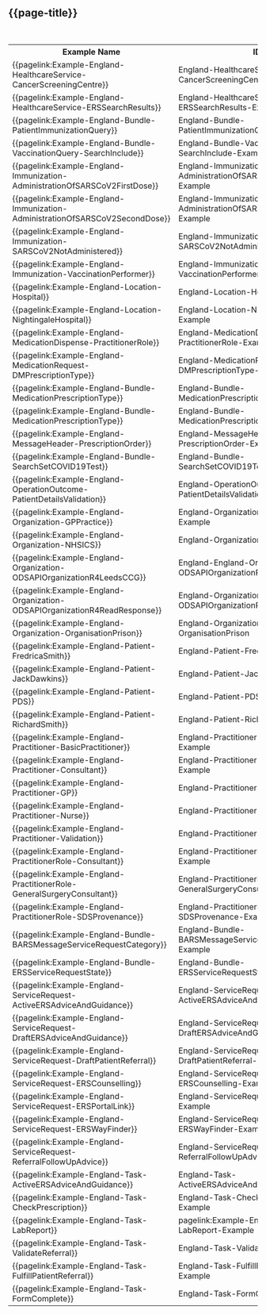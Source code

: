 ## {{page-title}}

<br />
<table class="regular assets">
<tr>
<th>Example Name</th>
<th>ID</th>
<th>Resource</th>
</tr>

<tr>
<td>{{pagelink:Example-England-HealthcareService-CancerScreeningCentre}}</td>
<td>England-HealthcareService-CancerScreeningCentre-Example</td>
<td>HealthcareService</td>
</tr>

<tr>
<td>{{pagelink:Example-England-HealthcareService-ERSSearchResults}}</td>
<td>England-HealthcareService-ERSSearchResults-Example</td>
<td>HealthcareService</td>
</tr>

<tr>
<td>{{pagelink:Example-England-Bundle-PatientImmunizationQuery}}</td>
<td>England-Bundle-PatientImmunizationQuery-Example</td>
<td>Immunization</td>
</tr>

<tr>
<td>{{pagelink:Example-England-Bundle-VaccinationQuery-SearchInclude}}</td>
<td>England-Bundle-VaccinationQuery-SearchInclude-Example</td>
<td>Immunization</td>
</tr>

<tr>
<td>{{pagelink:Example-England-Immunization-AdministrationOfSARSCoV2FirstDose}}</td>
<td>England-Immunization-AdministrationOfSARSCoV2FirstDose-Example</td>
<td>Immunization</td>
</tr>

<tr>
<td>{{pagelink:Example-England-Immunization-AdministrationOfSARSCoV2SecondDose}}</td>
<td>England-Immunization-AdministrationOfSARSCoV2SecondDose-Example</td>
<td>Immunization</td>
</tr>

<tr>
<td>{{pagelink:Example-England-Immunization-SARSCoV2NotAdministered}}</td>
<td>England-Immunization-SARSCoV2NotAdministered-Example</td>
<td>Immunization</td>
</tr>

<tr>
<td>{{pagelink:Example-England-Immunization-VaccinationPerformer}}</td>
<td>England-Immunization-VaccinationPerformer-Example</td>
<td>Immunization</td>
</tr>

<tr>
<td>{{pagelink:Example-England-Location-Hospital}}</td>
<td>England-Location-Hospital-Example</td>
<td>Location</td>
</tr>

<tr>
<td>{{pagelink:Example-England-Location-NightingaleHospital}}</td>
<td>England-Location-NightingaleHospital-Example</td>
<td>Location</td>
</tr>

<tr>
<td>{{pagelink:Example-England-MedicationDispense-PractitionerRole}}</td>
<td>England-MedicationDispense-PractitionerRole-Example</td>
<td>MedicationDispense</td>
</tr>

<tr>
<td>{{pagelink:Example-England-MedicationRequest-DMPrescriptionType}}</td>
<td>England-MedicationRequest-DMPrescriptionType-Example</td>
<td>MedicationRequest</td>
</tr>

<tr>
<td>{{pagelink:Example-England-Bundle-MedicationPrescriptionType}}</td>
<td>England-Bundle-MedicationPrescriptionType-Example</td>
<td>MedicationRequest</td>
</tr>

<tr>
<td>{{pagelink:Example-England-Bundle-MedicationPrescriptionType}}</td>
<td>England-Bundle-MedicationPrescriptionType-Example</td>
<td>MedicationRequest</td>
</tr>

<tr>
<td>{{pagelink:Example-England-MessageHeader-PrescriptionOrder}}</td>
<td>England-MessageHeader-PrescriptionOrder-Example</td>
<td>MessageHeader</td>
</tr>

<tr>
<td>{{pagelink:Example-England-Bundle-SearchSetCOVID19Test}}</td>
<td>England-Bundle-SearchSetCOVID19Test-Example</td>
<td>Observation</td>
</tr>

<tr>
<td>{{pagelink:Example-England-OperationOutcome-PatientDetailsValidation}}</td>
<td>England-OperationOutcome-PatientDetailsValidation-Example</td>
<td>OperationOutcome</td>
</tr>

<tr>
<td>{{pagelink:Example-England-Organization-GPPractice}}</td>
<td>England-Organization-GPPractice-Example</td>
<td>Organization</td>
</tr>

<tr>
<td>{{pagelink:Example-England-Organization-NHSICS}}</td>
<td>England-Organization-NHSICS-Example</td>
<td>Organization</td>
</tr>

<tr>
<td>{{pagelink:Example-England-Organization-ODSAPIOrganizationR4LeedsCCG}}</td>
<td>England-England-Organization-ODSAPIOrganizationR4LeedsCCG</td>
<td>Organization</td>
</tr>

<tr>
<td>{{pagelink:Example-England-Organization-ODSAPIOrganizationR4ReadResponse}}</td>
<td>England-Organization-ODSAPIOrganizationR4ReadResponse</td>
<td>Organization</td>
</tr>

<tr>
<td>{{pagelink:Example-England-Organization-OrganisationPrison}}</td>
<td>England-Organization-OrganisationPrison</td>
<td>Organization</td>
</tr>

<tr>
<td>{{pagelink:Example-England-Patient-FredricaSmith}}</td>
<td>England-Patient-FredricaSmith-Example</td>
<td>Patient</td>
</tr>

<tr>
<td>{{pagelink:Example-England-Patient-JackDawkins}}</td>
<td>England-Patient-JackDawkins-Example</td>
<td>Patient</td>
</tr>

<tr>
<td>{{pagelink:Example-England-Patient-PDS}}</td>
<td>England-Patient-PDS-Example</td>
<td>Patient</td>
</tr>

<tr>
<td>{{pagelink:Example-England-Patient-RichardSmith}}</td>
<td>England-Patient-RichardSmith-Example</td>
<td>Patient</td>
</tr>

<tr>
<td>{{pagelink:Example-England-Practitioner-BasicPractitioner}}</td>
<td>England-Practitioner-BasicPractitioner-Example</td>
<td>Practitioner</td>
</tr>

<tr>
<td>{{pagelink:Example-England-Practitioner-Consultant}}</td>
<td>England-Practitioner-Consultant-Example</td>
<td>Practitioner</td>
</tr>

<tr>
<td>{{pagelink:Example-England-Practitioner-GP}}</td>
<td>England-Practitioner-GP-Example</td>
<td>Practitioner</td>
</tr>

<tr>
<td>{{pagelink:Example-England-Practitioner-Nurse}}</td>
<td>England-Practitioner-Nurse-Example</td>
<td>Practitioner</td>
</tr>

<tr>
<td>{{pagelink:Example-England-Practitioner-Validation}}</td>
<td>England-Practitioner-Validation-Example</td>
<td>Practitioner</td>
</tr>

<tr>
<td>{{pagelink:Example-England-PractitionerRole-Consultant}}</td>
<td>England-PractitionerRole-Consultant-Example</td>
<td>PractitionerRole</td>
</tr>

<tr>
<td>{{pagelink:Example-England-PractitionerRole-GeneralSurgeryConsultant}}</td>
<td>England-PractitionerRole-GeneralSurgeryConsultant-Example</td>
<td>PractitionerRole</td>
</tr>

<tr>
<td>{{pagelink:Example-England-PractitionerRole-SDSProvenance}}</td>
<td>England-PractitionerRole-SDSProvenance-Example</td>
<td>PractitionerRole</td>
</tr>

<tr>
<td>{{pagelink:Example-England-Bundle-BARSMessageServiceRequestCategory}}</td>
<td>England-Bundle-BARSMessageServiceRequestCategory-Example</td>
<td>ServiceRequest</td>
</tr>

<tr>
<td>{{pagelink:Example-England-Bundle-ERSServiceRequestState}}</td>
<td>England-Bundle-ERSServiceRequestState-Example</td>
<td>ServiceRequest</td>
</tr>

<tr>
<td>{{pagelink:Example-England-ServiceRequest-ActiveERSAdviceAndGuidance}}</td>
<td>England-ServiceRequest-ActiveERSAdviceAndGuidance-Example</td>
<td>ServiceRequest</td>
</tr>

<tr>
<td>{{pagelink:Example-England-ServiceRequest-DraftERSAdviceAndGuidance}}</td>
<td>England-ServiceRequest-DraftERSAdviceAndGuidance-Example</td>
<td>ServiceRequest</td>
</tr>

<tr>
<td>{{pagelink:Example-England-ServiceRequest-DraftPatientReferral}}</td>
<td>England-ServiceRequest-DraftPatientReferral-Example</td>
<td>ServiceRequest</td>
</tr>

<tr>
<td>{{pagelink:Example-England-ServiceRequest-ERSCounselling}}</td>
<td>England-ServiceRequest-ERSCounselling-Example</td>
<td>ServiceRequest</td>
</tr>

<tr>
<td>{{pagelink:Example-England-ServiceRequest-ERSPortalLink}}</td>
<td>England-ServiceRequest-ERSPortalLink-Example</td>
<td>ServiceRequest</td>
</tr>

<tr>
<td>{{pagelink:Example-England-ServiceRequest-ERSWayFinder}}</td>
<td>England-ServiceRequest-ERSWayFinder-Example</td>
<td>ServiceRequest</td>
</tr>

<tr>
<td>{{pagelink:Example-England-ServiceRequest-ReferralFollowUpAdvice}}</td>
<td>England-ServiceRequest-ReferralFollowUpAdvice-Example</td>
<td>ServiceRequest</td>
</tr>

<tr>
<td>{{pagelink:Example-England-Task-ActiveERSAdviceAndGuidance}}</td>
<td>England-Task-ActiveERSAdviceAndGuidance-Example</td>
<td>Task</td>
</tr>

<tr>
<td>{{pagelink:Example-England-Task-CheckPrescription}}</td>
<td>England-Task-CheckPrescription-Example</td>
<td>Task</td>
</tr>

<tr>
<td>{{pagelink:Example-England-Task-LabReport}}</td>
<td>pagelink:Example-England-Task-LabReport-Example</td>
<td>Task</td>
</tr>

<tr>
<td>{{pagelink:Example-England-Task-ValidateReferral}}</td>
<td>England-Task-ValidateReferral-Example</td>
<td>Task</td>
</tr>

<tr>
<td>{{pagelink:Example-England-Task-FulfillPatientReferral}}</td>
<td>England-Task-FulfillPatientReferral-Example</td>
<td>Task</td>
</tr>

<tr>
<td>{{pagelink:Example-England-Task-FormComplete}}</td>
<td>England-Task-FormComplete-Example</td>
<td>Task</td>
</tr>

</table>